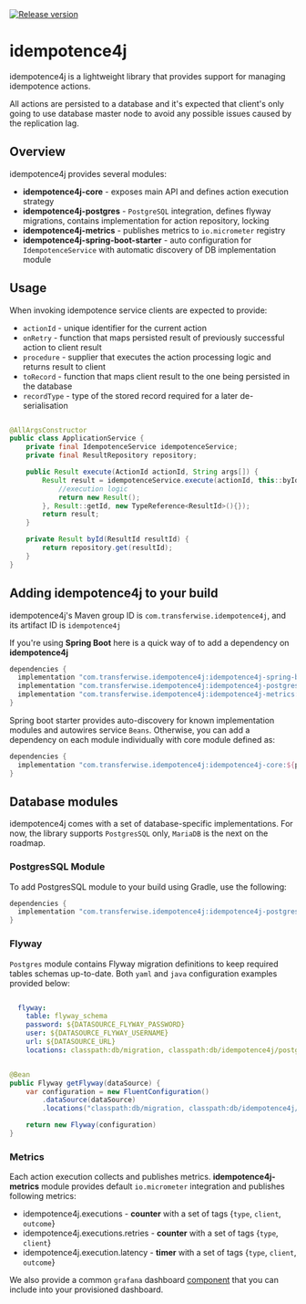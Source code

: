 <a href="https://img.shields.io/badge/release-1.1.1-orange">
        <img src="https://img.shields.io/badge/release-1.1.1-orange"
            alt="Release version"/></a>

# idempotence4j

idempotence4j is a lightweight library that provides support for managing idempotence actions.

All actions are persisted to a database and it's expected that client's only going to use database master node
 to avoid any possible issues caused by the replication lag.

## Overview

idempotence4j provides several modules:

- **idempotence4j-core** - exposes main API and defines action execution strategy
- **idempotence4j-postgres** - `PostgreSQL` integration, defines flyway migrations, contains implementation for action repository, locking
- **idempotence4j-metrics** - publishes metrics to `io.micrometer` registry
- **idempotence4j-spring-boot-starter** - auto configuration for `IdempotenceService` with automatic discovery of DB implementation module


## Usage

When invoking idempotence service clients are expected to provide:

- `actionId` - unique identifier for the current action
- `onRetry` - function that maps persisted result of previously successful action to client result
- `procedure` - supplier that executes the action processing logic and returns result to client
- `toRecord` - function that maps client result to the one being persisted in the database
- `recordType` - type of the stored record required for a later de-serialisation

```java

@AllArgsConstructor
public class ApplicationService {
    private final IdempotenceService idempotenceService;
    private final ResultRepository repository;

    public Result execute(ActionId actionId, String args[]) {
        Result result = idempotenceService.execute(actionId, this::byId, () -> {
            //execution logic
            return new Result();
        }, Result::getId, new TypeReference<ResultId>(){});
        return result;
    }

    private Result byId(ResultId resultId) {
        return repository.get(resultId);
    }
}

```

## Adding idempotence4j to your build

idempotence4j's Maven group ID is `com.transferwise.idempotence4j`, and its artifact ID is `idempotence4j`

If you're using **Spring Boot** here is a quick way of to add a dependency on **idempotence4j**

```gradle
dependencies {
  implementation "com.transferwise.idempotence4j:idempotence4j-spring-boot-starter:${project['idempotence4j.version']}"
  implementation "com.transferwise.idempotence4j:idempotence4j-postgres:${project['idempotence4j.version']}"
  implementation "com.transferwise.idempotence4j:idempotence4j-metrics:${project['idempotence4j.version']}"
}
```
Spring boot starter provides auto-discovery for known implementation modules
and autowires service `Beans`. Otherwise, you can add a dependency on each module individually with core module defined as:

```gradle
dependencies {
  implementation "com.transferwise.idempotence4j:idempotence4j-core:${project['idempotence4j.version']}"  
}
```

## Database modules

idempotence4j comes with a set of database-specific implementations.
For now, the library supports `PostgresSQL` only, `MariaDB` is the next on the roadmap.

### PostgresSQL Module

To add PostgresSQL module to your build using Gradle, use the following:

```gradle
dependencies {
  implementation "com.transferwise.idempotence4j:idempotence4j-postgres:${project['idempotence4j.version']}"  
}
```

### Flyway

`Postgres` module contains Flyway migration definitions to keep required tables schemas up-to-date. Both `yaml` and `java` configuration examples provided below:

```yaml

  flyway:
    table: flyway_schema
    password: ${DATASOURCE_FLYWAY_PASSWORD}
    user: ${DATASOURCE_FLYWAY_USERNAME}
    url: ${DATASOURCE_URL}
    locations: classpath:db/migration, classpath:db/idempotence4j/postgres

```


```java

@Bean
public Flyway getFlyway(dataSource) {
    var configuration = new FluentConfiguration()
        .dataSource(dataSource)
        .locations("classpath:db/migration, classpath:db/idempotence4j/postgres")

    return new Flyway(configuration)
}

```

### Metrics

Each action execution collects and publishes metrics. **idempotence4j-metrics** module provides default `io.micrometer` integration and publishes following metrics:

- idempotence4j.executions - **counter** with a set of tags {`type`, `client`, `outcome`}
- idempotence4j.executions.retries - **counter** with a set of tags {`type`, `client`}
- idempotence4j.execution.latency - **timer** with a set of tags {`type`, `client`, `outcome`}

We also provide a common `grafana` dashboard [component](https://github.com/transferwise/grafana-dashboards/blob/master/dashboards/src/components/idempotence4j/actions.libsonnet) that you can include into your provisioned dashboard.

